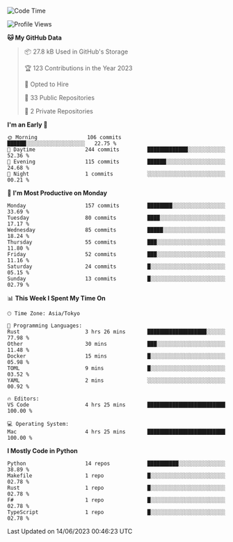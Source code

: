 <!--START_SECTION:waka-->
![Code Time](http://img.shields.io/badge/Code%20Time-681%20hrs%2010%20mins-blue)

![Profile Views](http://img.shields.io/badge/Profile%20Views-0-blue)

**🐱 My GitHub Data** 

> 📦 27.8 kB Used in GitHub's Storage 
 > 
> 🏆 123 Contributions in the Year 2023
 > 
> 💼 Opted to Hire
 > 
> 📜 33 Public Repositories 
 > 
> 🔑 2 Private Repositories 
 > 
**I'm an Early 🐤** 

```text
🌞 Morning                106 commits         ██████░░░░░░░░░░░░░░░░░░░   22.75 % 
🌆 Daytime                244 commits         █████████████░░░░░░░░░░░░   52.36 % 
🌃 Evening                115 commits         ██████░░░░░░░░░░░░░░░░░░░   24.68 % 
🌙 Night                  1 commits           ░░░░░░░░░░░░░░░░░░░░░░░░░   00.21 % 
```
📅 **I'm Most Productive on Monday** 

```text
Monday                   157 commits         ████████░░░░░░░░░░░░░░░░░   33.69 % 
Tuesday                  80 commits          ████░░░░░░░░░░░░░░░░░░░░░   17.17 % 
Wednesday                85 commits          █████░░░░░░░░░░░░░░░░░░░░   18.24 % 
Thursday                 55 commits          ███░░░░░░░░░░░░░░░░░░░░░░   11.80 % 
Friday                   52 commits          ███░░░░░░░░░░░░░░░░░░░░░░   11.16 % 
Saturday                 24 commits          █░░░░░░░░░░░░░░░░░░░░░░░░   05.15 % 
Sunday                   13 commits          █░░░░░░░░░░░░░░░░░░░░░░░░   02.79 % 
```


📊 **This Week I Spent My Time On** 

```text
🕑︎ Time Zone: Asia/Tokyo

💬 Programming Languages: 
Rust                     3 hrs 26 mins       ███████████████████░░░░░░   77.98 % 
Other                    30 mins             ███░░░░░░░░░░░░░░░░░░░░░░   11.48 % 
Docker                   15 mins             █░░░░░░░░░░░░░░░░░░░░░░░░   05.98 % 
TOML                     9 mins              █░░░░░░░░░░░░░░░░░░░░░░░░   03.52 % 
YAML                     2 mins              ░░░░░░░░░░░░░░░░░░░░░░░░░   00.92 % 

🔥 Editors: 
VS Code                  4 hrs 25 mins       █████████████████████████   100.00 % 

💻 Operating System: 
Mac                      4 hrs 25 mins       █████████████████████████   100.00 % 
```

**I Mostly Code in Python** 

```text
Python                   14 repos            ██████████░░░░░░░░░░░░░░░   38.89 % 
Makefile                 1 repo              █░░░░░░░░░░░░░░░░░░░░░░░░   02.78 % 
Rust                     1 repo              █░░░░░░░░░░░░░░░░░░░░░░░░   02.78 % 
F#                       1 repo              █░░░░░░░░░░░░░░░░░░░░░░░░   02.78 % 
TypeScript               1 repo              █░░░░░░░░░░░░░░░░░░░░░░░░   02.78 % 
```




 Last Updated on 14/06/2023 00:46:23 UTC
<!--END_SECTION:waka-->
